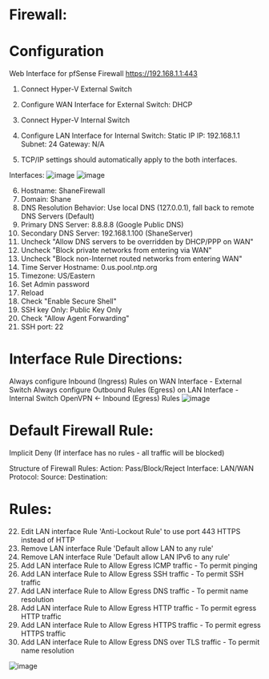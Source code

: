 # Firewall:

# Configuration
Web Interface for pfSense Firewall
https://192.168.1.1:443

1. Connect Hyper-V External Switch

2. Configure WAN Interface for External Switch: DHCP

3. Connect Hyper-V Internal Switch

4. Configure LAN Interface for Internal Switch: Static IP
  IP: 192.168.1.1
  Subnet: 24
  Gateway: N/A

5. TCP/IP settings should automatically apply to the both interfaces.

Interfaces:
![image](https://github.com/shanebagel/Homelab-Configuration/assets/99091402/5b422407-42d5-4fb3-bb86-6064084d484b)
![image](https://github.com/shanebagel/Homelab-Configuration/assets/99091402/b0640757-5d3d-470a-b145-9047ab7699cc)

6. Hostname: ShaneFirewall
7. Domain: Shane
8. DNS Resolution Behavior: Use local DNS (127.0.0.1), fall back to remote DNS Servers (Default)
9. Primary DNS Server: 8.8.8.8 (Google Public DNS) 
10. Secondary DNS Server: 192.168.1.100 (ShaneServer)
11. Uncheck "Allow DNS servers to be overridden by DHCP/PPP on WAN" 
12. Uncheck "Block private networks from entering via WAN"
13. Uncheck "Block non-Internet routed networks from entering WAN"
14. Time Server Hostname: 0.us.pool.ntp.org
15. Timezone: US/Eastern
16. Set Admin password
17. Reload 
18. Check "Enable Secure Shell"
19. SSH key Only: Public Key Only
20. Check "Allow Agent Forwarding"
21. SSH port: 22

# Interface Rule Directions:
Always configure Inbound (Ingress) Rules on WAN Interface - External Switch
Always configure Outbound Rules (Egress) on LAN Interface - Internal Switch 
OpenVPN <- Inbound (Egress) Rules 
![image](https://github.com/shanebagel/Homelab-Configuration/assets/99091402/e1a94d82-1b0e-4a4f-8cc4-11353fe9f740)

# Default Firewall Rule:
Implicit Deny (If interface has no rules - all traffic will be blocked)

Structure of Firewall Rules:
Action: Pass/Block/Reject
Interface: LAN/WAN
Protocol: <Protocol>
Source: <Source of Network Traffic>
Destination: <Destination of Network Traffic>

# Rules:
22. Edit LAN interface Rule 'Anti-Lockout Rule' to use port 443 HTTPS instead of HTTP
23. Remove LAN interface Rule 'Default allow LAN to any rule'
24. Remove LAN interface Rule 'Default allow LAN IPv6 to any rule'
25. Add LAN interface Rule to Allow Egress ICMP traffic - To permit pinging 
26. Add LAN interface Rule to Allow Egress SSH traffic - To permit SSH traffic 
27. Add LAN interface Rule to Allow Egress DNS traffic - To permit name resolution
28. Add LAN interface Rule to Allow Egress HTTP traffic - To permit egress HTTP traffic
29. Add LAN interface Rule to Allow Egress HTTPS traffic - To permit egress HTTPS traffic
30. Add LAN interface Rule to Allow Egress DNS over TLS traffic - To permit name resolution

![image](https://github.com/shanebagel/Homelab-Configuration/assets/99091402/caf9f369-a65f-4f47-b53a-e1eea6cee9f7)

